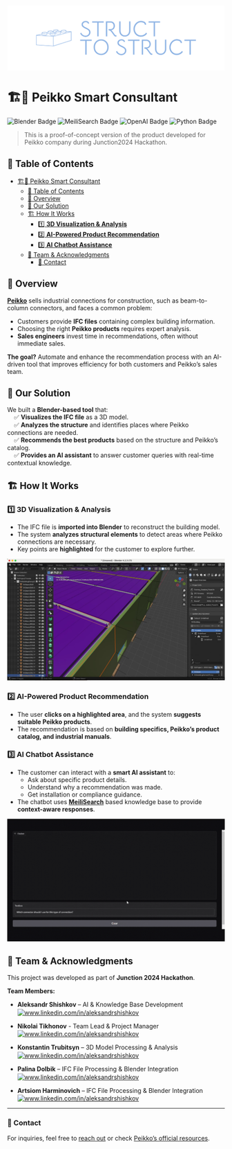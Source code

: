 ![Peikko AI Assistant](./assets/logo.png)

# 🏗️🤖 Peikko Smart Consultant 
![Blender Badge](https://img.shields.io/badge/Blender-%23F5792A?style=flat&logo=blender&logoColor=white) 
![MeiliSearch Badge](https://img.shields.io/badge/MeiliSearch-%23A2F4C6?style=flat&logo=meilisearch&logoColor=black) 
![OpenAI Badge](https://img.shields.io/badge/OpenAI-%2300A9E0?style=flat&logo=openai&logoColor=white)
![Python Badge](https://img.shields.io/badge/Python-%233776AB?style=flat&logo=python&logoColor=white)

>This is a proof-of-concept version of the product developed for Peikko company during Junction2024 Hackathon.

## 📑 Table of Contents
- [🏗️🤖 Peikko Smart Consultant](#️-peikko-smart-consultant)
  - [📑 Table of Contents](#-table-of-contents)
  - [🚀 Overview](#-overview)
  - [🔧 Our Solution](#-our-solution)
  - [🏗️ How It Works](#️-how-it-works)
    - [1️⃣ **3D Visualization \& Analysis**](#1️⃣-3d-visualization--analysis)
    - [2️⃣ **AI-Powered Product Recommendation**](#2️⃣-ai-powered-product-recommendation)
    - [3️⃣ **AI Chatbot Assistance**](#3️⃣-ai-chatbot-assistance)
  - [🤝 Team \& Acknowledgments](#-team--acknowledgments)
    - [📩 Contact](#-contact)


## 🚀 Overview
[**Peikko**](https://www.peikko.com) sells industrial connections for construction, such as beam-to-column connectors, and faces a common problem: 
- Customers provide **IFC files** containing complex building information.
- Choosing the right **Peikko products** requires expert analysis.
- **Sales engineers** invest time in recommendations, often without immediate sales.

**The goal?** Automate and enhance the recommendation process with an AI-driven tool that improves efficiency for both customers and Peikko’s sales team.

## 🔧 Our Solution
We built a **Blender-based tool** that:\
&nbsp;&nbsp;&nbsp;&nbsp;✅ **Visualizes the IFC file** as a 3D model.\
&nbsp;&nbsp;&nbsp;&nbsp;✅ **Analyzes the structure** and identifies places where Peikko connections are needed.\
&nbsp;&nbsp;&nbsp;&nbsp;✅ **Recommends the best products** based on the structure and Peikko’s catalog.\
&nbsp;&nbsp;&nbsp;&nbsp;✅ **Provides an AI assistant** to answer customer queries with real-time contextual knowledge.

## 🏗️ How It Works
### 1️⃣ **3D Visualization & Analysis**
- The IFC file is **imported into Blender** to reconstruct the building model.
- The system **analyzes structural elements** to detect areas where Peikko connections are necessary.
- Key points are **highlighted** for the customer to explore further.

![IFC](./assets/highlights.jpg)

### 2️⃣ **AI-Powered Product Recommendation**
- The user **clicks on a highlighted area**, and the system **suggests suitable Peikko products**.
- The recommendation is based on **building specifics, Peikko’s product catalog, and industrial manuals**.


### 3️⃣ **AI Chatbot Assistance**
- The customer can interact with a **smart AI assistant** to:
  - Ask about specific product details.
  - Understand why a recommendation was made.
  - Get installation or compliance guidance.
- The chatbot uses [**MeiliSearch**](https://www.meilisearch.com/) based knowledge base to provide **context-aware responses**.
  
![Assistant](./assets/assistant.gif)

## 🤝 Team & Acknowledgments
This project was developed as part of **Junction 2024 Hackathon**.

**Team Members:**
- **Aleksandr Shishkov** – AI & Knowledge Base Development  <a href="https://www.linkedin.com/in/aleksandrshishkov" target="blank"><img align="center" src="https://raw.githubusercontent.com/rahuldkjain/github-profile-readme-generator/master/src/images/icons/Social/linked-in-alt.svg" alt="www.linkedin.com/in/aleksandrshishkov" height="20" width="30" /></a>

- **Nikolai Tikhonov** - Team Lead & Project Manager <a href="https://www.linkedin.com/in/ntikhonov/" target="blank"><img align="center" src="https://raw.githubusercontent.com/rahuldkjain/github-profile-readme-generator/master/src/images/icons/Social/linked-in-alt.svg" alt="www.linkedin.com/in/aleksandrshishkov" height="20" width="30" /></a>

- **Konstantin Trubitsyn** – 3D Model Processing & Analysis  <a href="https://www.linkedin.com/in/konstantin-trubitsyn/" target="blank"><img align="center" src="https://raw.githubusercontent.com/rahuldkjain/github-profile-readme-generator/master/src/images/icons/Social/linked-in-alt.svg" alt="www.linkedin.com/in/aleksandrshishkov" height="20" width="30" /></a>

- **Palina Dolbik** – IFC File Processing & Blender Integration  <a href="https://www.linkedin.com/in/palina-dolbik-471243320/" target="blank"><img align="center" src="https://raw.githubusercontent.com/rahuldkjain/github-profile-readme-generator/master/src/images/icons/Social/linked-in-alt.svg" alt="www.linkedin.com/in/aleksandrshishkov" height="20" width="30" /></a>

- **Artsiom Harminovich** – IFC File Processing & Blender Integration  <a href="https://www.linkedin.com/in/artsiom-harminovich-6a4869328/" target="blank"><img align="center" src="https://raw.githubusercontent.com/rahuldkjain/github-profile-readme-generator/master/src/images/icons/Social/linked-in-alt.svg" alt="www.linkedin.com/in/aleksandrshishkov" height="20" width="30" /></a>

---
### 📩 Contact
For inquiries, feel free to [reach out](https://www.linkedin.com/in/aleksandrshishkov) or check [Peikko’s official resources](https://www.peikko.com).

